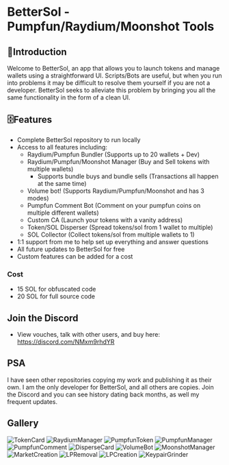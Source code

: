 # BetterSol - Pumpfun/Raydium/Moonshot Tools

## 📘Introduction

Welcome to BetterSol, an app that allows you to launch tokens and manage wallets using a straightforward UI. Scripts/Bots are useful, but when you run into problems it may be difficult to resolve them yourself if you are not a developer. BetterSol seeks to alleviate this problem by bringing you all the same functionality in the form of a clean UI.

## 🗄️Features

- Complete BetterSol repository to run locally
- Access to all features including: 
  - Raydium/Pumpfun Bundler (Supports up to 20 wallets + Dev)
  - Raydium/Pumpfun/Moonshot Manager (Buy and Sell tokens with multiple wallets)
     - Supports bundle buys and bundle sells (Transactions all happen at the same time)
  - Volume bot! (Supports Raydium/Pumpfun/Moonshot and has 3 modes) 
  - Pumpfun Comment Bot (Comment on your pumpfun coins on multiple different wallets)
  - Custom CA (Launch your tokens with a vanity address)
  - Token/SOL Disperser (Spread tokens/sol from 1 wallet to multiple)
  - SOL Collector (Collect tokens/sol from multiple wallets to 1)
- 1:1 support from me to help set up everything and answer questions
- All future updates to BetterSol for free
- Custom features can be added for a cost

### Cost

- 15 SOL for obfuscated code
- 20 SOL for full source code

## Join the Discord 
- View vouches, talk with other users, and buy here: https://discord.com/NMxm9rhdYR

## PSA
I have seen other repositories copying my work and publishing it as their own. I am the only developer for BetterSol, and all others are copies. Join the Discord and you can see history dating back months, as well my frequent updates.

## Gallery
![TokenCard](https://github.com/user-attachments/assets/3c034ab6-ed89-465b-886f-949290753073)
![RaydiumManager](https://github.com/user-attachments/assets/fd09ca66-f3c1-4bbb-9fb4-751e5e4daff2)
![PumpfunToken](https://github.com/user-attachments/assets/f02d7f25-6f53-4a3a-96be-c47e9d581e72)
![PumpfunManager](https://github.com/user-attachments/assets/04766181-dbb6-48e8-8cb1-aad2ad904317)
![PumpfunComment](https://github.com/user-attachments/assets/d130eceb-8b2e-4f6f-b36f-f73b3da46ba2)
![DisperseCard](https://github.com/user-attachments/assets/2a993024-7858-4e3d-af2c-df15c1507a47)
![VolumeBot](https://github.com/user-attachments/assets/6a132f43-b1d2-4dcf-bdec-6a3f9ce0d217)
![MoonshotManager](https://github.com/user-attachments/assets/67da82a5-a26f-465f-a27e-32ad0bc658b9)
![MarketCreation](https://github.com/user-attachments/assets/25305f33-db89-4f26-bab3-760cdcbd2d04)
![LPRemoval](https://github.com/user-attachments/assets/32b9b778-e614-43ed-b156-019c6671bdac)
![LPCreation](https://github.com/user-attachments/assets/bb2ebd99-55bd-4a4d-a2a4-02f6a9e62b63)
![KeypairGrinder](https://github.com/user-attachments/assets/b30466a9-a782-43df-934b-82c23594ca80)
